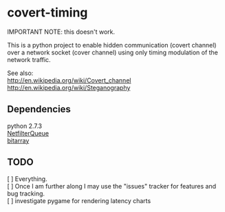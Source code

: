 covert-timing
=============

IMPORTANT NOTE: this doesn't work.

This is a python project to enable hidden communication (covert channel) over a 
network socket (cover channel) using only timing modulation of the network traffic.

See also:  
http://en.wikipedia.org/wiki/Covert_channel  
http://en.wikipedia.org/wiki/Steganography  

Dependencies
-------------
python 2.7.3  
[NetfilterQueue](https://pypi.python.org/pypi/NetfilterQueue)  
[bitarray](https://pypi.python.org/pypi/bitarray/)  

TODO
-------------
[ ] Everything.  
[ ] Once I am further along I may use the "issues" tracker for features and bug tracking.  
[ ] investigate pygame for rendering latency charts  
    

